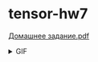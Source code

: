 # tensor-hw7

[Домашнее задание.pdf](https://github.com/k-antonov/tensor-hw7/files/8502168/default.pdf)

<details>
  <summary>GIF</summary>
  
  ![animations](https://user-images.githubusercontent.com/64361468/163726493-4f896d26-c8aa-43e5-a1f4-0bbc531b8175.gif)
  
</details>


